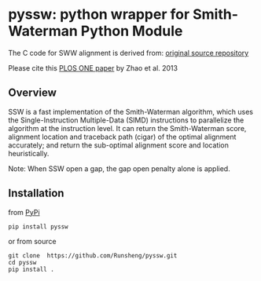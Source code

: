 # pyssw: python wrapper for Smith-Waterman Python Module

The C code for SWW alignment is derived from:
[original source repository](https://github.com/mengyao/Complete-Striped-Smith-Waterman-Library)

Please cite this [PLOS ONE paper](http://dx.plos.org/10.1371/journal.pone.0082138) by Zhao et al. 2013

## Overview

SSW is a fast implementation of the Smith-Waterman algorithm, which uses the
Single-Instruction Multiple-Data (SIMD) instructions to parallelize the
algorithm at the instruction level. It can return the Smith-Waterman score,
alignment location and traceback path (cigar) of the optimal alignment
accurately; and return the sub-optimal alignment score and location
heuristically.

Note: When SSW open a gap, the gap open penalty alone is applied.

## Installation

from [PyPi](https://pypi.org/project/pyssw/)

    pip install pyssw


or from source
    
    git clone  https://github.com/Runsheng/pyssw.git
    cd pyssw
    pip install . 